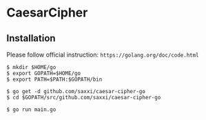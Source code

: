 # CaesarCipher

## Installation

Please follow official instruction: `https://golang.org/doc/code.html`

```
$ mkdir $HOME/go
$ export GOPATH=$HOME/go
$ export PATH=$PATH:$GOPATH/bin

$ go get -d github.com/saxxi/caesar-cipher-go
$ cd $GOPATH/src/github.com/saxxi/caesar-cipher-go

$ go run main.go
```
